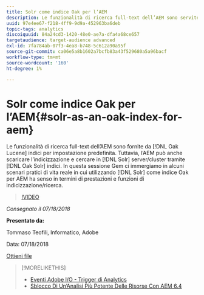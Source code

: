 ```yaml
---
title: Solr come indice Oak per l’AEM
description: Le funzionalità di ricerca full-text dell’AEM sono servite dagli indici Oak Lucene per impostazione predefinita. Tuttavia, l’AEM può anche scaricare l’indicizzazione e la ricerca sui server/cluster Solr tramite gli indici Oak Solr. In questa sessione Gem ci immergiamo in alcuni scenari pratici reali in cui l'utilizzo di Solr come indice Oak per AEM ha senso in termini di prestazioni e funzioni di indicizzazione / ricerca.
uuid: 97e4ee67-f218-4ff9-9d9a-452963ba6deb
topic-tags: analytics
discoiquuid: 84a24cd3-1420-48e0-ae7a-dfa4a68ce657
targetaudience: target-audience advanced
exl-id: 7fa784ab-07f3-4ea8-b748-5c612a90a95f
source-git-commit: ca06e5a8b1602a7bcfb83a43f529680a5a96bacf
workflow-type: tm+mt
source-wordcount: '160'
ht-degree: 1%

---
```


# Solr come indice Oak per l’AEM{#solr-as-an-oak-index-for-aem}

Le funzionalità di ricerca full-text dell’AEM sono fornite da [!DNL Oak Lucene] indici per impostazione predefinita. Tuttavia, l’AEM può anche scaricare l’indicizzazione e cercare in [!DNL Solr] server/cluster tramite [!DNL Oak Solr] indici. In questa sessione Gem ci immergiamo in alcuni scenari pratici di vita reale in cui utilizzando [!DNL Solr] come indice Oak per AEM ha senso in termini di prestazioni e funzioni di indicizzazione/ricerca.

>[!VIDEO](https://video.tv.adobe.com/v/23023/?quality=9)

*Consegnato il 07/18/2018*

**Presentato da:**

Tommaso Teofili, Informatico, Adobe

Data: 07/18/2018

[Ottieni file](assets/aem-gems-solr-oakaem-071818.pdf)

<!--
[Get back to the Overview](https://helpx.adobe.com/experience-manager/kt/eseminars/gems/aem-index.html)
-->

>[!MORELIKETHIS]
>
>* [Eventi Adobe I/O - Trigger di Analytics](aem-analytics-triggers.md)
>* [Sblocco Di Un’Analisi Più Potente Delle Risorse Con AEM 6.4](https://helpx.adobe.com/experience-manager/kt/eseminars/experience-insider/exp-asset-analytics-64.html)


<!-- wrong link, needs to be replaced. removed for now:
>* [Getting the most out of digital interactions with AEM and Analytics](https://helpx.adobe.com/experience-manager/kt/eseminars/ask-the-expert/aem-getting-the-most-out-of-digital-interactions-with-aem-and-analytics.html) 
-->
